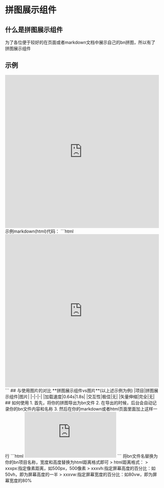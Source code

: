 # 拼图展示组件  
## 什么是拼图展示组件  
为了各位便于较好的在页面或者markdown文档中展示自己的bn拼图，所以有了拼图展示组件  
## 示例  
<iframe src="https://tools.blocklynukkit.com/showblock.html?code=newbn530" frameborder=0 width="100%" height="500px"></iframe>  
示例markdown(html)代码：  
```html  
<iframe src="https://tools.blocklynukkit.com/showblock.html?code=newbn530" frameborder=0 width="100%" height="500px">  
</iframe>  
```  
## 与使用图片的对比  
**拼图展示组件vs图片**(以上述示例为例)  
|项目|拼图展示组件|图片|
|-|-|-|
|加载速度|0.64s|1.8s|
|交互性|极佳|无|
|矢量伸缩|完全|无|
## 如何使用  
1. 首先，将你的拼图导出为bn文件  
2. 在导出的时候，后台会自动记录你的bn文件内容和名称  
3. 然后在你的markdown或者html页面里面加上这样一行  
```html  
<iframe src="https://tools.blocklynukkit.com/showblock.html?code=bn文件名" frameborder=0 width="宽度" height="高度"></iframe>  
```  
将bn文件名替换为你的bn项目名称，宽度和高度替换为html距离格式即可  
> html距离格式：  
> xxxpx:指定像素距离，如500px，500像素  
> xxxvh:指定屏幕高度的百分比：如50vh，即为屏幕高度的一半  
> xxxvw:指定屏幕宽度的百分比：如80vw，即为屏幕宽度的80%